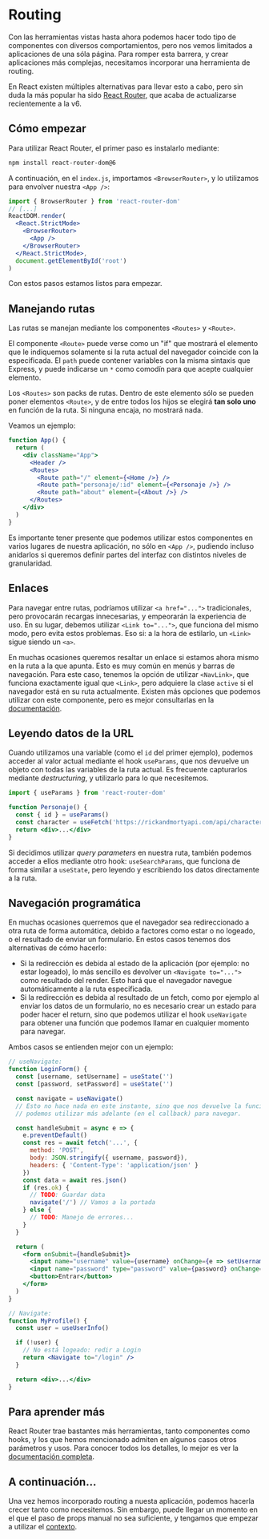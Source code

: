 # Routing

Con las herramientas vistas hasta ahora podemos hacer todo tipo de componentes
con diversos comportamientos, pero nos vemos limitados a aplicaciones de una
sóla página. Para romper esta barrera, y crear aplicaciones más complejas,
necesitamos incorporar una herramienta de routing.

En React existen múltiples alternativas para llevar esto a cabo, pero sin duda
la más popular ha sido [React Router](https://reactrouter.com/), que acaba de
actualizarse recientemente a la v6.

## Cómo empezar

Para utilizar React Router, el primer paso es instalarlo mediante:

```sh
npm install react-router-dom@6
```

A continuación, en el `index.js`, importamos `<BrowserRouter>`, y lo utilizamos
para envolver nuestra `<App />`:

```jsx
import { BrowserRouter } from 'react-router-dom'
// [...]
ReactDOM.render(
  <React.StrictMode>
    <BrowserRouter>
      <App />
    </BrowserRouter>
  </React.StrictMode>,
  document.getElementById('root')
)
```

Con estos pasos estamos listos para empezar.

## Manejando rutas

Las rutas se manejan mediante los componentes `<Routes>` y `<Route>`.

El componente `<Route>` puede verse como un "if" que mostrará el elemento que
le indiquemos solamente si la ruta actual del navegador coincide con la
especificada. El `path` puede contener variables con la misma sintaxis que
Express, y puede indicarse un `*` como comodín para que acepte cualquier
elemento.

Los `<Routes>` son packs de rutas. Dentro de este elemento sólo se pueden poner
elementos `<Route>`, y de entre todos los hijos se elegirá **tan solo uno** en
función de la ruta. Si ninguna encaja, no mostrará nada.

Veamos un ejemplo:

```jsx
function App() {
  return (
    <div className="App">
      <Header />
      <Routes>
        <Route path="/" element={<Home />} />
        <Route path="personaje/:id" element={<Personaje />} />
        <Route path="about" element={<About />} />
      </Routes>
    </div>
  )
}
```

Es importante tener presente que podemos utilizar estos componentes en varios
lugares de nuestra aplicación, no sólo en `<App />`, pudiendo incluso anidarlos
si queremos definir partes del interfaz con distintos niveles de granularidad.

## Enlaces

Para navegar entre rutas, podríamos utilizar `<a href="...">` tradicionales,
pero provocarán recargas innecesarias, y empeorarán la experiencia de uso. En
su lugar, debemos utilizar `<Link to="...">`, que funciona del mismo modo, pero
evita estos problemas. Eso si: a la hora de estilarlo, un `<Link>` sigue siendo
un `<a>`.

En muchas ocasiones queremos resaltar un enlace si estamos ahora mismo en la
ruta a la que apunta. Esto es muy común en menús y barras de navegación. Para
este caso, tenemos la opción de utilizar `<NavLink>`, que funciona exactamente
igual que `<Link>`, pero adquiere la clase `active` si el navegador está en
su ruta actualmente. Existen más opciones que podemos utilizar con este
componente, pero es mejor consultarlas en la
[documentación](https://reactrouter.com/docs/en/v6/api#navlink).

## Leyendo datos de la URL

Cuando utilizamos una variable (como el `id` del primer ejemplo), podemos
acceder al valor actual mediante el hook `useParams`, que nos devuelve un
objeto con todas las variables de la ruta actual. Es frecuente capturarlos
mediante _destructuring_, y utilizarlo para lo que necesitemos.

```jsx
import { useParams } from 'react-router-dom'

function Personaje() {
  const { id } = useParams()
  const character = useFetch('https://rickandmortyapi.com/api/character/' + id)
  return <div>...</div>
}
```

Si decidimos utilizar _query parameters_ en nuestra ruta, también podemos
acceder a ellos mediante otro hook: `useSearchParams`, que funciona de forma
similar a `useState`, pero leyendo y escribiendo los datos directamente a la
ruta.

## Navegación programática

En muchas ocasiones querremos que el navegador sea redireccionado a otra ruta
de forma automática, debido a factores como estar o no logeado, o el resultado
de enviar un formulario. En estos casos tenemos dos alternativas de cómo
hacerlo:

- Si la redirección es debida al estado de la aplicación (por ejemplo: no estar
  logeado), lo más sencillo es devolver un `<Navigate to="...">` como resultado
  del render. Esto hará que el navegador navegue automáticamente a la ruta
  especificada.
- Si la redirección es debida al resultado de un fetch, como por ejemplo al
  enviar los datos de un formulario, no es necesario crear un estado para poder
  hacer el return, sino que podemos utilizar el hook `useNavigate` para obtener
  una función que podemos llamar en cualquier momento para navegar.

Ambos casos se entienden mejor con un ejemplo:

```jsx
// useNavigate:
function LoginForm() {
  const [username, setUsername] = useState('')
  const [password, setPassword] = useState('')

  const navigate = useNavigate()
  // Esto no hace nada en este instante, sino que nos devuelve la función que
  // podemos utilizar más adelante (en el callback) para navegar.

  const handleSubmit = async e => {
    e.preventDefault()
    const res = await fetch('...', {
      method: 'POST',
      body: JSON.stringify({ username, password}),
      headers: { 'Content-Type': 'application/json' }
    })
    const data = await res.json()
    if (res.ok) {
      // TODO: Guardar data
      navigate('/') // Vamos a la portada
    } else {
      // TODO: Manejo de errores...
    }
  }

  return (
    <form onSubmit={handleSubmit}>
      <input name="username" value={username} onChange={e => setUsername(e.target.value)} />
      <input name="password" type="password" value={password} onChange={e => setPassword(e.target.value)} />
      <button>Entrar</button>
    </form>
  )
}
```

```jsx
// Navigate:
function MyProfile() {
  const user = useUserInfo()

  if (!user) {
    // No está logeado: redir a Login
    return <Navigate to="/login" />
  }

  return <div>...</div>
}
```

## Para aprender más

React Router trae bastantes más herramientas, tanto componentes como hooks, y
los que hemos mencionado admiten en algunos casos otros parámetros y usos. Para
conocer todos los detalles, lo mejor es ver la
[documentación completa](https://reactrouter.com/docs/en/v6/api).

## A continuación...

Una vez hemos incorporado routing a nuesta aplicación, podemos hacerla crecer
tanto como necesitemos. Sin embargo, puede llegar un momento en el que el paso
de props manual no sea suficiente, y tengamos que empezar a utilizar el
[contexto](./10-context.md).
